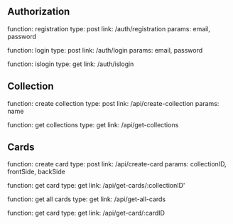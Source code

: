 ## Authorization

function: registration
type: post
link: /auth/registration
params: email, password

function: login
type: post
link: /auth/login
params: email, password

function: islogin
type: get
link: /auth/islogin

## Collection 

function: create collection
type: post
link: /api/create-collection
params: name

function: get collections
type: get
link: /api/get-collections

## Cards 

function: create card
type: post
link: /api/create-card
params: collectionID, frontSide, backSide

function: get card
type: get
link: /api/get-cards/:collectionID'

function: get all cards
type: get
link: /api/get-all-cards

function: get card
type: get
link: /api/get-card/:cardID
